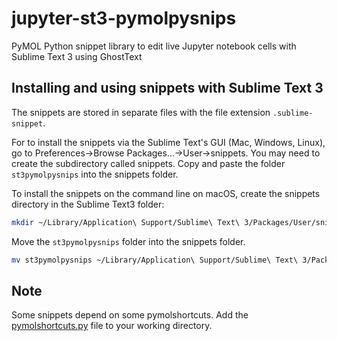 # jupyter-st3-pymolpysnips
PyMOL Python snippet library to edit live Jupyter notebook cells with Sublime Text 3 using GhostText



## Installing and using snippets with Sublime Text 3
The snippets are stored in separate files with the file extension `.sublime-snippet`.

For to install the snippets via the Sublime Text's GUI (Mac, Windows, Linux), go to Preferences→Browse Packages...→User→snippets. 
You may need to create the subdirectory called snippets. 
Copy and paste the folder `st3pymolpysnips` into the snippets folder.

To install the snippets on the command line on macOS, create the snippets directory in the Sublime Text3 folder: 

```bash
mkdir ~/Library/Application\ Support/Sublime\ Text\ 3/Packages/User/snippets/
```
Move the `st3pymolpysnips` folder into the snippets folder.

```bash ~/Library/Application\ Support/Sublime\ Text\ 3/Packages/User/snippets/
mv st3pymolpysnips ~/Library/Application\ Support/Sublime\ Text\ 3/Packages/User/snippets/.
```
## Note

Some snippets depend on some pymolshortcuts.
Add the [pymolshortcuts.py](https://github.com/MooersLab/pymolshortcuts) file to your working directory.
